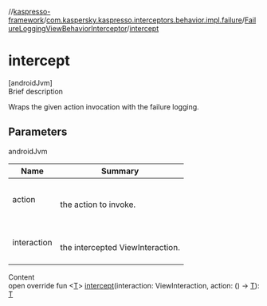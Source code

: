 //[kaspresso-framework](../../index.md)/[com.kaspersky.kaspresso.interceptors.behavior.impl.failure](../index.md)/[FailureLoggingViewBehaviorInterceptor](index.md)/[intercept](intercept.md)



# intercept  
[androidJvm]  
Brief description  


Wraps the given action invocation with the failure logging.



## Parameters  
  
androidJvm  
  
|  Name|  Summary| 
|---|---|
| action| <br><br>the action to invoke.<br><br>
| interaction| <br><br>the intercepted ViewInteraction.<br><br>
  
  
Content  
open override fun <[T](intercept.md)> [intercept](intercept.md)(interaction: ViewInteraction, action: () -> [T](intercept.md)): [T](intercept.md)  



